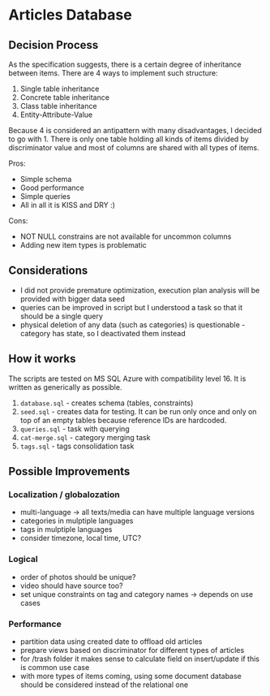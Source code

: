 # Articles Database

## Decision Process
As the specification suggests, there is a certain degree of inheritance between items. There are 4 ways to implement such structure:
1. Single table inheritance
2. Concrete table inheritance
3. Class table inheritance
4. Entity-Attribute-Value

Because 4 is considered an antipattern with many disadvantages, I decided to go with 1.
There is only one table holding all kinds of items divided by discriminator value and most of columns are shared with all types of items.

Pros:
- Simple schema
- Good performance
- Simple queries
- All in all it is KISS and DRY :)

Cons:
- NOT NULL constrains are not available for uncommon columns
- Adding new item types is problematic

## Considerations
- I did not provide premature optimization, execution plan analysis will be provided with bigger data seed
- queries can be improved in script but I understood a task so that it should be a single query
- physical deletion of any data (such as categories) is questionable - category has state, so I deactivated them instead

## How it works
The scripts are tested on MS SQL Azure with compatibility level 16.
It is written as generically as possible.

1. `database.sql` - creates schema (tables, constraints)
2. `seed.sql` - creates data for testing. It can be run only once and only on top of an empty tables because reference IDs are hardcoded.
3. `queries.sql` - task with querying
4. `cat-merge.sql` - category merging task
5. `tags.sql` - tags consolidation task

## Possible Improvements
### Localization / globalozation
- multi-language -> all texts/media can have multiple language versions
- categories in mulptiple languages
- tags in mulptiple languages
- consider timezone, local time, UTC?

### Logical
- order of photos should be unique?
- video should have source too?
- set unique constraints on tag and category names -> depends on use cases

### Performance
- partition data using created date to offload old articles
- prepare views based on discriminator for different types of articles
- for /trash folder it makes sense to calculate field on insert/update if this is common use case
- with more types of items coming, using some document database should be considered instead of the relational one
